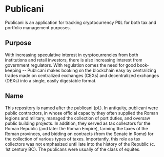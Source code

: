 # Publicani
Publicani is an application for tracking cryptocurrency P&amp;L for both tax and portfolio management purposes.
## Purpose
With increasing speculative interest in cyrptocurrencies from both institutions and retail investors, there is also increasing interest from government regulators. With regulation comes the need for good book-keeping -- Publicani makes booking on the blockchain easy by centralizing trades made on centralized exchanges (CEXs) and decentralized exchanges (DEXs) into a single, easily digestable format. 
## Name
This repository is named after the publicani (pl.). In antiquity, publicani were public contractors, in whose official capacity they often supplied the Roman legions and military, managed the collection of port duties, and oversaw public building projects. In addition, they served as tax collectors for the Roman Republic (and later the Roman Empire), farming the taxes of the Roman provinces, and bidding on contracts (from the Senate in Rome) for the collection of various types of taxes. Importantly, this role as tax collectors was not emphasized until late into the history of the Republic (c. 1st century BC). The publicans were usually of the class of equites.

